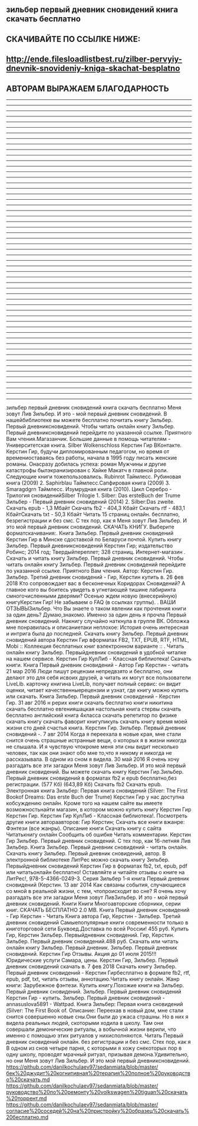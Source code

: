 зильбер первый дневник сновидений книга скачать бесплатно
--------------------------------------------------
СКАЧИВАЙТЕ ПО ССЫЛКЕ НИЖЕ:
--------------------------------------------------
http://ende.filesloadlistbest.ru/zilber-pervyiy-dnevnik-snovideniy-kniga-skachat-besplatno
--------------------------------------------------
АВТОРАМ ВЫРАЖАЕМ БЛАГОДАРНОСТЬ
--------------------------------------------------
--------------------------------------------------
--------------------------------------------------
--------------------------------------------------
--------------------------------------------------
--------------------------------------------------
--------------------------------------------------
--------------------------------------------------
--------------------------------------------------
--------------------------------------------------
--------------------------------------------------
--------------------------------------------------
--------------------------------------------------
--------------------------------------------------
--------------------------------------------------
--------------------------------------------------
--------------------------------------------------
--------------------------------------------------
--------------------------------------------------
--------------------------------------------------
--------------------------------------------------
--------------------------------------------------
--------------------------------------------------
--------------------------------------------------
--------------------------------------------------
--------------------------------------------------
--------------------------------------------------
--------------------------------------------------
--------------------------------------------------
--------------------------------------------------
--------------------------------------------------
--------------------------------------------------
--------------------------------------------------
--------------------------------------------------
--------------------------------------------------
--------------------------------------------------
--------------------------------------------------
--------------------------------------------------
--------------------------------------------------
--------------------------------------------------
--------------------------------------------------
--------------------------------------------------
--------------------------------------------------
--------------------------------------------------
--------------------------------------------------
--------------------------------------------------
--------------------------------------------------
--------------------------------------------------
--------------------------------------------------
--------------------------------------------------
--------------------------------------------------
--------------------------------------------------
--------------------------------------------------
--------------------------------------------------
--------------------------------------------------
--------------------------------------------------
зильбер первый дневник сновидений книга скачать бесплатно Меня зовут Лив Зильбер. И это - мой первый дневник сновидений. В нашейбиблиотеке вы можете бесплатно почитать книгу Зильбер. Первый дневниксновидений. Чтобы читать онлайн книгу Зильбер. Первый дневниксновидений перейдите по указанной ссылке. Приятного Вам чтения.Магазанчик. Большие данные в помощь читателям - Университетская книга. Silber  Wolkenschloss  Керстин Гир  ВКонтакте. Керстин Гир, будучи дипломированным педагогом, но время от времениоставаясь без работы, начала в 1995 году писать женские романы. Онасразу добилась успеха: роман Мужчины и другие катастрофы былэкранизирован с Хайке Макатч в главной роли. Следующие книги тожепользовались. Rubinrot  Таймлесс. Рубиновая книга (2009) 2. Saphirblau  Таймлесс.Сапфировая книга (2009) 3. Smaragdgrn  Таймлесс. Изумрудная книга (2010). Цикл Серебро - Трилогия сновиденийSilber Trilogie 1. Silber: Das ersteBuch der Trume  Зильбер - Первый дневник сновидений (2014) 2. Silber:Das zweite. Cкачать epub - 1,3 Мбайт Cкачать fb2 - 404,3 Кбайт Cкачать rtf - 483,1 КбайтCкачать txt - 50,3 Кбайт Читать 15 страниц онлайн. бесплатно, безрегистрации и без смс. С тех пор, как я  Меня зовут Лив Зильбер. И это мой первый дневник сновидений.  СКАЧАТЬ КНИГУ. Выберите форматскачивания:. Книга Зильбер. Первый дневник сновидений Керстин Гир в Минске сдоставкой по Беларуси почтой. Купить книгу Зильбер. Первый дневниксновидений Керстин Гир; издательство Робинс; 2014 год; Твердыйпереплет; 328 страниц. Интернет-магазин . Скачать и читать книгу Зильбер. Первый дневник сновидений. Чтобы читать онлайн книгу  Зильбер. Первый дневник сновидений перейдите по указанной ссылке. Приятного Вам чтения. Автор: Керстин Гир. Зильбер. Третий дневник сновидений - Гир, Керстин купить в. 26 фев 2018  Кто сопровождает вас в бесконечных Коридорах Сновидений? А главное кого вы боитесь увидеть в угнетающей тишине лабиринта смногочисленными дверями?  Осенью ждем новую (внесерийную) книгуКерстин Гир! Не забываем о FAQ (в ссылках группы). . ВАШИ ОТЗЫВЫЗильбер. Что Вы знаете о таком явлении как прочтения книги за один день? Думаю,знакомо. Именно за один день я прочла Первый дневник сновидений. Накнигу случайно наткнула в группе ВК. Обложка мне понравилась и описаниетаки неплохое: История очень интересная и интрига была до последней. Скачать книгу Зильбер. Первый дневник сновидений автора Керстин Гир вформатах FB2, TXT, EPUB, RTF, HTML, Mobi :: Коллекция бесплатных книг вэлектронном варианте :: .  Читать онлайн книгу Зильбер. Первыйдневник сновидений в удобной читалке на нашем сервисе. Керстин Гир  КулЛиб - Классная библиотека! Скачать книги. Книга Первый дневник сновидений - Автор Гир Керстин - читать
21 мар 2016  Люди пишут рецензии непредвзято и бесплатно, они делают это для себя исвоих друзей, а читать их могут все пользователи LiveLib.  карточку книгина LiveLib, получает полный сервис: он видит оценки, читает качественныерецензии и узнат, где книгу можно купить или скачать. Книга Зильбер. Первый дневник сновидений - Керстин Гир. 31 авг 2016  н рерих книги скачать бесплатно книги никитина скачать бесплатно евгенияшацкая настольная книга стервы скачать бесплатно английский книга 4класса скачать репетитор по физике скачать книгу скачать фаворит книгупикуль скачать книгу время моей жизни сто дней счастья книга. Керстин Гир. Зильбер. Первый дневник сновидений -. 7 авг 2014  Когда я переехала в новые края, мне стали снится очень страшные истранные вещи, о которых я в жизни никогда не слышала. И я чувствую чтокроме меня эти сны видит несколько человек, так как они знают обо мне то,что я никому и никогда не рассказывала. В одном из сном я видела. 30 май 2016  Я очень хочу разгадать все эти загадки Меня зовут Лив Зильбер. И это мой первый дневник сновидений. Вы можете скачать книгу Керстин Гир.Зильбер. Первый дневник сновидений в форматах fb2 и epub бесплатно,без регистрации. (577 Кб) (643,89 Кб) Скачать fb2 Скачать epub. Электронная книга Зильбер: Первая книга сновидений (Silver: The First Bookof Dreams: Das erste Buch der Trume) Керстин Гир у нас доступна кобсуждению онлайн. Кроме того на нашем сайте вы имеете возможностьнайти магазин, в котором можно купить книгу Керстин Гир Керстин Гир. Керстин Гир  КулЛиб - Классная библиотека!. Посмотреть другие книги автораавторов: Гир Керстин; Скачать все книги вжанре: Фэнтези (все жанры). Описание книги  Скачать книгу с сайта  Читатькнигу онлайн  Сообщить об ошибке  Читать комментарии. Керстин Гир Зильбер. Первый дневник сновидений. С тех пор, как 16-летняя Лив Зильбер. Книга Зильбер. Первый дневник сновидений - читать онлайн. Скачать книгу Зильбер. Первый дневник сновидений, автор. В электронной библиотеке ЛитРес можно скачать книгу Зильбер. Первыйдневник сновидений Керстин Гир в форматах fb2, txt, epub, pdf или читатьонлайн бесплатно! Оставляйте и читайте отзывы о книге на ЛитРес!, 978-5-4366-0249-3. Серия Зильбер 1-я книга Первый дневник сновидений (Керстин. 13 авг 2014  Как связаны события, случающиеся со мной в реальной жизни, с тем, чтопроисходит во сне? Я очень хочу разгадать все эти загадки Меня зовут ЛивЗильбер. И это - мой первый дневник сновидений. Книги  Книги Многоавторские сборники, серии книг. СКАЧАТЬ БЕСПЛАТНО 2.0 MB. Книга Первый дневник сновидений - Гир Керстин - Читать
Книга автора Гир, Керстин - Зильбер. Третий дневник сновидений Самыепопулярные книги современности только в книготорговой сети Буквоед.Доставка по всей России!  455 pуб. Купить Гир, Керстин Зильбер. Первыйдневник сновидений. Гир, Керстин. Зильбер. Первый дневник сновидений.488 pуб. Скачать или читать онлайн книгу Зильбер. Первый дневник. Зильбер. Первый дневник сновидений. Керстин Гир  Отзывы. Акция до 01 июля 2015!!!  Юридические услуги Самара, цены. Керстин Гир, Зильбер. Первый дневник сновидений  скачать в. 7 фев 2018  Скачать книгу Зильбер. Первый дневник сновидений - Керстин Гирбесплатно в формате fb2, rtf, epub, pdf, txt, читать отзывы, аннотацию.Читать книгу онлайн. Жанр книги: Зарубежное фэнтези. Купить книгу.Похожие книги на Зильбер. Первый дневник сновидений. Зильбер. Первый дневник сновидений Керстин Гир - купить. Зильбер. Первый дневник сновидений - annasuslova5891 - Wattpad. Книга Зильбер: Первая книга сновидений (Silver: The First Book of. Описание: Переехав в новый дом, мне стали снится совершенно новые сны.Они были до ужаса страшны. Но в них я видела реальных людей, скоторыми ходила в школу. Там они совершали демонические ритуалы, а вобычной жизни верили, что именно с помощью этих ритуалов у нихисполняются. Читать Первый дневник сновидений онлайн. без регистрации и без смс. Стех пор, как я  В одном из снов четыре парня, с которыми я хожу снекоторых пор в одну школу, проводят мрачный ритуал, призывая демона.Удивительно, но они  Меня зовут Лив Зильбер. И это  мой первый дневниксновидений.
https://github.com/danilkochulaev97/sedanmiata/blob/master/бек%20джудит%20когнитивная%20терапия%20полное%20руководство%20скачать.md
https://github.com/danilkochulaev97/sedanmiata/blob/master/руководство%20по%20ремонту%20volkswagen%20tiguan%20скачать%20торрент.md
https://github.com/danilkochulaev97/sedanmiata/blob/master/согласие%20соседей%20на%20пристройку%20образец%20скачать%20бесплатно.md